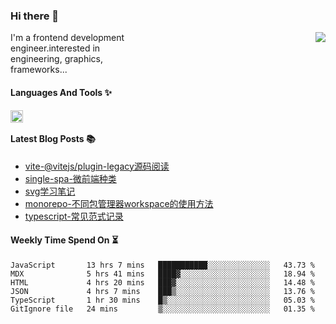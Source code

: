 <!--
**zhaohuanyuu/zhaohuanyuu** is a ✨ _special_ ✨ repository because its `README.md` (this file) appears on your GitHub profile.
-->

### Hi there 👋

<picture>
  <source media="(prefers-color-scheme: dark)" srcset="https://github-readme-stats.vercel.app/api?username=zhaohuanyuu&count_private=true&show_icons=true&theme=city_lights&hide_title=true">
  <img align="right" src="https://github-readme-stats.vercel.app/api?username=zhaohuanyuu&count_private=true&show_icons=true&hide_title=true">
</picture>

<p align="left" style="width:40%">I'm a frontend development engineer.interested in engineering, graphics, frameworks...</p>

#### Languages And Tools ✨

<img align="left" height="20" src="https://skillicons.dev/icons?i=js,ts,nodejs,rust,react,vue,svelte,gatsby,graphql,nestjs" />

</br>

#### Latest Blog Posts 📚
<!-- BLOG-POST-LIST:START -->
- [vite-@vitejs/plugin-legacy源码阅读](https://auu.zone/post/vite-legacy)
- [single-spa-微前端种类](https://auu.zone/post/single-spa-note)
- [svg学习笔记](https://auu.zone/post/svg-note)
- [monorepo-不同包管理器workspace的使用方法](https://auu.zone/post/workspace)
- [typescript-常见范式记录](https://auu.zone/post/ts-pattern)
<!-- BLOG-POST-LIST:END -->

#### Weekly Time Spend On ⏳
<!--START_SECTION:waka-->

```text
JavaScript       13 hrs 7 mins   ███████████░░░░░░░░░░░░░░   43.73 %
MDX              5 hrs 41 mins   ████▓░░░░░░░░░░░░░░░░░░░░   18.94 %
HTML             4 hrs 20 mins   ███▓░░░░░░░░░░░░░░░░░░░░░   14.48 %
JSON             4 hrs 7 mins    ███▒░░░░░░░░░░░░░░░░░░░░░   13.76 %
TypeScript       1 hr 30 mins    █▒░░░░░░░░░░░░░░░░░░░░░░░   05.03 %
GitIgnore file   24 mins         ▒░░░░░░░░░░░░░░░░░░░░░░░░   01.35 %
```

<!--END_SECTION:waka-->
